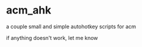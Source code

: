 # acm_ahk
a couple small and simple autohotkey scripts for acm

if anything doesn't work, let me know
